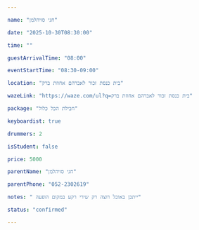 ```yaml
---

name: "חגי סויהלמן"

date: "2025-10-30T08:30:00"

time: ""

guestArrivalTime: "08:00"

eventStartTime: "08:30-09:00"

location: "בית כנסת זכור לאברהם אחוזת ברק"

wazeLink: "https://waze.com/ul?q=בית כנסת זכור לאברהם אחוזת ברק"

package: "חבילת הכל כלול"

keyboardist: true

drummers: 2

isStudent: false

price: 5000

parentName: "חגי סויהלמן"

parentPhone: "052-2302619"

notes: " ייתכן באוכל רוצה רק שירי רקע במקום הופעה"

status: "confirmed"

---
```


